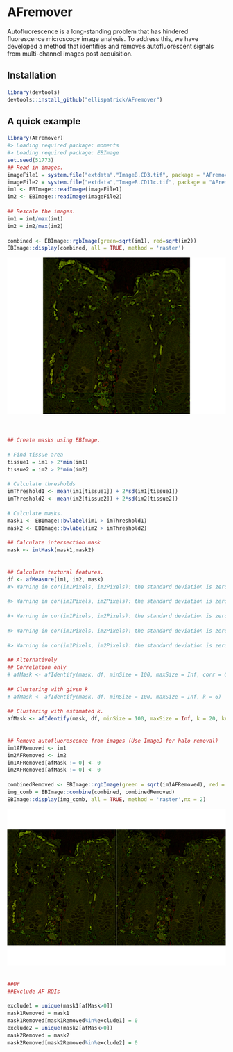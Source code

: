 
<!-- README.md is generated from README.Rmd. Please edit that file -->

# AFremover

Autofluorescence is a long-standing problem that has hindered
fluorescence microscopy image analysis. To address this, we have
developed a method that identifies and removes autofluorescent signals
from multi-channel images post acquisition.

## Installation

``` r
library(devtools)
devtools::install_github("ellispatrick/AFremover")
```

## A quick example

``` r
library(AFremover)
#> Loading required package: moments
#> Loading required package: EBImage
set.seed(51773)
## Read in images.
imageFile1 = system.file("extdata","ImageB.CD3.tif", package = "AFremover")
imageFile2 = system.file("extdata","ImageB.CD11c.tif", package = "AFremover")
im1 <- EBImage::readImage(imageFile1)
im2 <- EBImage::readImage(imageFile2)

## Rescale the images.
im1 = im1/max(im1)
im2 = im2/max(im2)

combined <- EBImage::rgbImage(green=sqrt(im1), red=sqrt(im2))
EBImage::display(combined, all = TRUE, method = 'raster')
```

![](man/figures/README-unnamed-chunk-2-1.png)<!-- -->

``` r


## Create masks using EBImage.

# Find tissue area
tissue1 = im1 > 2*min(im1)
tissue2 = im2 > 2*min(im2)

# Calculate thresholds
imThreshold1 <- mean(im1[tissue1]) + 2*sd(im1[tissue1])
imThreshold2 <- mean(im2[tissue2]) + 2*sd(im2[tissue2])

# Calculate masks.
mask1 <- EBImage::bwlabel(im1 > imThreshold1)
mask2 <- EBImage::bwlabel(im2 > imThreshold2)

## Calculate intersection mask
mask <- intMask(mask1,mask2)


## Calculate textural features.
df <- afMeasure(im1, im2, mask)
#> Warning in cor(im1Pixels, im2Pixels): the standard deviation is zero

#> Warning in cor(im1Pixels, im2Pixels): the standard deviation is zero

#> Warning in cor(im1Pixels, im2Pixels): the standard deviation is zero

#> Warning in cor(im1Pixels, im2Pixels): the standard deviation is zero

#> Warning in cor(im1Pixels, im2Pixels): the standard deviation is zero

## Alternatively
## Correlation only
# afMask <- afIdentify(mask, df, minSize = 100, maxSize = Inf, corr = 0.6)

## Clustering with given k
# afMask <- afIdentify(mask, df, minSize = 100, maxSize = Inf, k = 6)

## Clustering with estimated k.
afMask <- afIdentify(mask, df, minSize = 100, maxSize = Inf, k = 20, kAuto = TRUE)


## Remove autofluorescence from images (Use ImageJ for halo removal)
im1AFRemoved <- im1
im2AFRemoved <- im2
im1AFRemoved[afMask != 0] <- 0
im2AFRemoved[afMask != 0] <- 0

combinedRemoved <- EBImage::rgbImage(green = sqrt(im1AFRemoved), red = sqrt(im2AFRemoved))
img_comb = EBImage::combine(combined, combinedRemoved)
EBImage::display(img_comb, all = TRUE, method = 'raster',nx = 2)
```

![](man/figures/README-unnamed-chunk-2-2.png)<!-- -->

``` r

##Or
##Exclude AF ROIs

exclude1 = unique(mask1[afMask>0])
mask1Removed = mask1
mask1Removed[mask1Removed%in%exclude1] = 0
exclude2 = unique(mask2[afMask>0])
mask2Removed = mask2
mask2Removed[mask2Removed%in%exclude2] = 0
```
